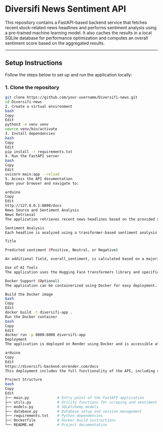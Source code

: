 # Diversifi News Sentiment API

This repository contains a FastAPI-based backend service that fetches recent stock-related news headlines and performs sentiment analysis using a pre-trained machine learning model. It also caches the results in a local SQLite database for performance optimization and computes an overall sentiment score based on the aggregated results.

---

## Setup Instructions

Follow the steps below to set up and run the application locally:

### 1. Clone the repository

```bash
git clone https://github.com/your-username/Diversifi-news.git
cd Diversifi-news
2. Create a virtual environment
bash
Copy
Edit
python3 -m venv venv
source venv/bin/activate
3. Install dependencies
bash
Copy
Edit
pip install -r requirements.txt
4. Run the FastAPI server
bash
Copy
Edit
uvicorn main:app --reload
5. Access the API documentation
Open your browser and navigate to:

arduino
Copy
Edit
http://127.0.0.1:8000/docs
News Source and Sentiment Analysis
News Retrieval
The application retrieves recent news headlines based on the provided stock symbol using web scraping techniques. It is capable of fetching news for symbols such as "TCS", "INFY", or "RELIANCE".

Sentiment Analysis
Each headline is analyzed using a transformer-based sentiment analysis model. The output for each headline includes:

Title

Predicted sentiment (Positive, Neutral, or Negative)

An additional field, overall_sentiment, is calculated based on a majority vote from all individual sentiment predictions. This provides a summary-level view of the overall market sentiment for the given stock symbol.

Use of AI Tools
The application uses the Hugging Face transformers library and specifically leverages the distilbert-base-uncased-finetuned-sst-2-english model for sentiment classification. This model is pre-trained on a large corpus and fine-tuned for sentiment analysis tasks.

Docker Support (Optional)
The application can be containerized using Docker for easy deployment.

Build the Docker image
bash
Copy
Edit
docker build -t diversifi-app .
Run the Docker container
bash
Copy
Edit
docker run -p 8000:8000 diversifi-app
Deployment
The application is deployed on Render using Docker and is accessible at:

arduino
Copy
Edit
https://diversifi-backend.onrender.com/docs
This deployment includes the full functionality of the API, including real-time headline retrieval and sentiment analysis.

Project Structure
bash
Copy
Edit
├── main.py             # Entry point of the FastAPI application
├── utils.py            # Utility functions for scraping and sentiment
├── models.py           # SQLAlchemy models
├── database.py         # Database setup and session management
├── requirements.txt    # Python dependencies
├── Dockerfile          # Docker build instructions
└── README.md           # Project documentation
